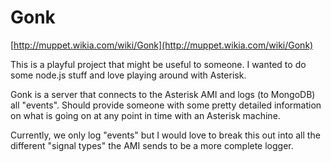 Gonk
====

[http://muppet.wikia.com/wiki/Gonk](http://muppet.wikia.com/wiki/Gonk)

This is a playful project that might be useful to someone.  I wanted to do some node.js stuff and love playing
around with Asterisk.

Gonk is a server that connects to the Asterisk AMI and logs (to MongoDB) all "events".  Should provide someone
with some pretty detailed information on what is going on at any point in time with an Asterisk machine.

Currently, we only log "events" but I would love to break this out into all the different "signal types" the AMI
sends to be a more complete logger.